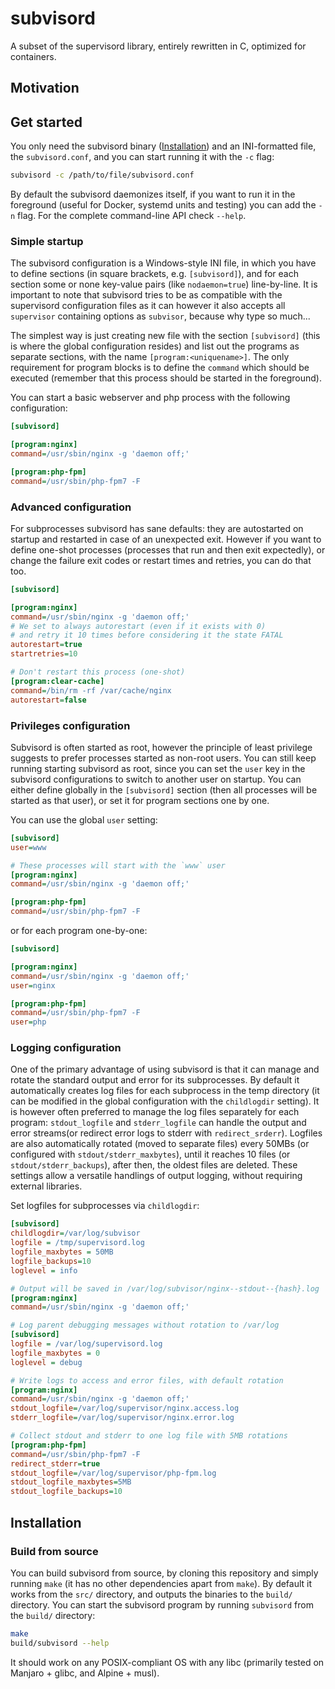 # subvisord

A subset of the supervisord library, entirely rewritten in C, optimized for containers.

## Motivation

## Get started

You only need the subvisord binary ([Installation](#installation)) and an INI-formatted file, the `subvisord.conf`, and you can start running it with the `-c` flag:

```sh
subvisord -c /path/to/file/subvisord.conf
```

By default the subvisord daemonizes itself, if you want to run it in the foreground (useful for Docker, systemd units and testing) you can add the `-n` flag. For the complete command-line API check `--help`.

### Simple startup

The subvisord configuration is a Windows-style INI file, in which you have to define sections (in square brackets, e.g. `[subvisord]`), and for each section some or none key-value pairs (like `nodaemon=true`) line-by-line. It is important to note that subvisord tries to be as compatible with the supervisord configuration files as it can however it also accepts all `supervisor` containing options as `subvisor`, because why type so much...

The simplest way is just creating new file with the section `[subvisord]` (this is where the global configuration resides) and list out the programs as separate sections, with the name `[program:<uniquename>]`. The only requirement for program blocks is to define the `command` which should be executed (remember that this process should be started in the foreground).

You can start a basic webserver and php process with the following configuration:

```ini
[subvisord]

[program:nginx]
command=/usr/sbin/nginx -g 'daemon off;'

[program:php-fpm]
command=/usr/sbin/php-fpm7 -F
```

### Advanced configuration

For subprocesses subvisord has sane defaults: they are autostarted on startup and restarted in case of an unexpected exit. However if you want to define one-shot processes (processes that run and then exit expectedly), or change the failure exit codes or restart times and retries, you can do that too.

```ini
[subvisord]

[program:nginx]
command=/usr/sbin/nginx -g 'daemon off;'
# We set to always autorestart (even if it exists with 0)
# and retry it 10 times before considering it the state FATAL
autorestart=true
startretries=10

# Don't restart this process (one-shot)
[program:clear-cache]
command=/bin/rm -rf /var/cache/nginx
autorestart=false
```

### Privileges configuration

Subvisord is often started as root, however the principle of least privilege suggests to prefer processes started as non-root users. You can still keep running starting subvisord as root, since you can set the `user` key in the subvisord configurations to switch to another user on startup. You can either define globally in the `[subvisord]` section (then all processes will be started as that user), or set it for program sections one by one. 

You can use the global `user` setting:

```ini
[subvisord]
user=www

# These processes will start with the `www` user
[program:nginx]
command=/usr/sbin/nginx -g 'daemon off;'

[program:php-fpm]
command=/usr/sbin/php-fpm7 -F
```

or for each program one-by-one:

```ini
[subvisord]

[program:nginx]
command=/usr/sbin/nginx -g 'daemon off;'
user=nginx

[program:php-fpm]
command=/usr/sbin/php-fpm7 -F
user=php
```

### Logging configuration

One of the primary advantage of using subvisord is that it can manage and rotate the standard output and error for its subprocesses. By default it automatically creates log files for each subprocess in the temp directory (it can be modified in the global configuration with the `childlogdir` setting). It is however often preferred to manage the log files separately for each program: `stdout_logfile` and `stderr_logfile` can handle the output and error streams(or redirect error logs to stderr with `redirect_srderr`). Logfiles are also automatically rotated (moved to separate files) every 50MBs (or configured with `stdout/stderr_maxbytes`), until it reaches 10 files (or `stdout/stderr_backups`), after then, the oldest files are deleted. These settings allow a versatile handlings of output logging, without requiring external libraries.

Set logfiles for subprocesses via `childlogdir`:

```ini
[subvisord]
childlogdir=/var/log/subvisor
logfile = /tmp/supervisord.log
logfile_maxbytes = 50MB
logfile_backups=10
loglevel = info

# Output will be saved in /var/log/subvisor/nginx--stdout--{hash}.log
[program:nginx]
command=/usr/sbin/nginx -g 'daemon off;'
```

```ini
# Log parent debugging messages without rotation to /var/log
[subvisord]
logfile = /var/log/supervisord.log
logfile_maxbytes = 0
loglevel = debug

# Write logs to access and error files, with default rotation
[program:nginx]
command=/usr/sbin/nginx -g 'daemon off;'
stdout_logfile=/var/log/supervisor/nginx.access.log
stderr_logfile=/var/log/supervisor/nginx.error.log

# Collect stdout and stderr to one log file with 5MB rotations
[program:php-fpm]
command=/usr/sbin/php-fpm7 -F
redirect_stderr=true
stdout_logfile=/var/log/supervisor/php-fpm.log
stdout_logfile_maxbytes=5MB
stdout_logfile_backups=10
```

## Installation

### Build from source

You can build subvisord from source, by cloning this repository and simply running `make` (it has no other dependencies apart from `make`). By default it works from the `src/` directory, and outputs the binaries to the `build/` directory. You can start the subvisord program by running `subvisord` from the `build/` directory:

```sh
make
build/subvisord --help
```

It should work on any POSIX-compliant OS with any libc (primarily tested on Manjaro + glibc, and Alpine + musl).
